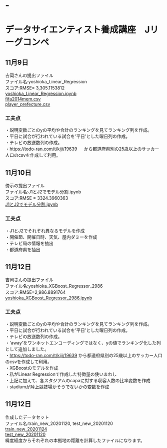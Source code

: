 # -
# データサイエンティスト養成講座　Jリーグコンペ

## 11月9日  
吉岡さんの提出ファイル  
ファイル名:yoshioka_Linear_Regression  
スコア:RMSE= 3,305.1153812  
[yoshioka_Linear_Regression.ipynb](/モデル格納ファイル/yoshioka_Linear_Regression.ipynb)  
[fifa2014mem.csv](/データセット/fifa2014mem.csv)  
[player_prefecture.csv](/データセット/player_prefecture.csv)  

### 工夫点
・説明変数ごとのyの平均や合計のランキングを見てランキング列を作成。  
・平日に試合が行われている試合を'平日'とした曜日列の作成。  
・テレビの放送数列の作成。  
・https://todo-ran.com/t/kiji/19639  　
から都道府県別の25歳以上のサッカー人口のcsvを作成して利用。  

## 11月10日
傍示の提出ファイル  
ファイル名:J1とJ2でモデル分割.ipynb  
スコア:RMSE = 3324.3960363  
[J1とJ2でモデル分割.ipynb](/モデル格納ファイル/J1とJ2でモデル分割.ipynb)

### 工夫点
・J1とJ2でそれぞれ異なるモデルを作成  
・開催節、開催日時、天気、屋内ダミーを作成  
・テレビ局の情報を抽出  
・都道府県を抽出  


## 11月12日
吉岡さんの提出ファイル  
ファイル名:yoshioka_XGBoost_Regressor_2986  
スコア:RMSE=2,986.8891764  
[yoshioka_XGBoost_Regressor_2986.ipynb](/モデル格納ファイル/yoshioka_XGBoost_Regressor_2986.ipynb)

### 工夫点  
・説明変数ごとのyの平均や合計のランキングを見てランキング列を作成。  
・平日に試合が行われている試合を'平日'とした曜日列の作成。  
・テレビの放送数列の作成。  
・'away'をワンホットエンコーディングではなく、yの値でランキング化した列として追加しました。      
・https://todo-ran.com/t/kiji/19639  から都道府県別の25歳以上のサッカー人口のcsvを作成して利用。  
・XGBoostのモデルを作成  
・私がLinear Regressionで作成した特徴量の使いまわし  
・上記に加えて、各スタジアムのcapaに対する収容人数の比率変数を作成  
・stadiumが陸上競技場かそうでないかの変数を作成  

## 11月12日
作成したデータセット  
ファイル名:train_new_20201120, test_new_20201120  
[train_new_20201124](/データセット/train_new_20201124.csv)  
[test_new_20201120](/データセット/test_new_20201120.csv)  
緯度経度からそれぞれの本拠地の距離を計算したファイルになります。
